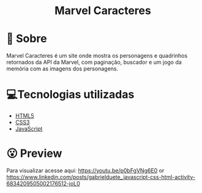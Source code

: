 <h1 align='center'>
    Marvel Caracteres
</h1>

# 🤔 Sobre

Marvel Caracteres é um site onde mostra os personagens e quadrinhos retornados da API da Marvel, com paginação, buscador e um jogo da memória com as imagens dos personagens.

# 💻Tecnologias utilizadas

- [HTML5](https://developer.mozilla.org/pt-BR/docs/Web/HTML/HTML5)
- [CSS3](https://www.w3.org/Style/CSS/Overview.en.html)
- [JavaScript](https://www.javascript.com/)

# 😮 Preview

Para visualizar acesse aqui: https://youtu.be/p0bFgVNg6E0 or https://www.linkedin.com/posts/gabrielduete_javascript-css-html-activity-6834209505002176512-joL0


